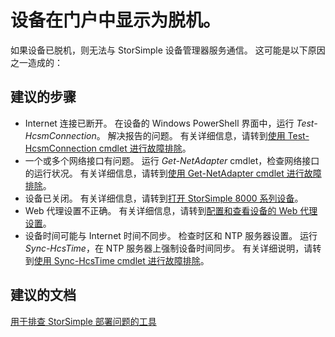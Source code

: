 <properties
    pageTitle="My device appears offline in the portal"
    description="设备在门户中显示为脱机"
    service="microsoft.storsimple"
    resource="managers"
    authors="anbacker"
    displayOrder="3"
    selfHelpType="resource"
    supportTopicIds=""
    resourceTags="8000Series"
    productPesIds=""
    cloudEnvironments="public"
/>


# <a name="my-device-appears-offline-in-the-portal"></a>设备在门户中显示为脱机。

如果设备已脱机，则无法与 StorSimple 设备管理器服务通信。 这可能是以下原因之一造成的：

## <a name="recommended-steps"></a>**建议的步骤**

* Internet 连接已断开。 在设备的 Windows PowerShell 界面中，运行 *Test-HcsmConnection*。 解决报告的问题。 有关详细信息，请转到[使用 Test-HcsmConnection cmdlet 进行故障排除](https://docs.microsoft.com/azure/storsimple/storsimple-8000-troubleshoot-deployment#troubleshoot-with-the-test-hcsmconnection-cmdlet)。
* 一个或多个网络接口有问题。 运行 *Get-NetAdapter* cmdlet，检查网络接口的运行状况。 有关详细信息，请转到[使用 Get-NetAdapter cmdlet 进行故障排除](https://docs.microsoft.com/azure/storsimple/storsimple-8000-troubleshoot-deployment#troubleshoot-with-the-get-netadapter-cmdlet)。
* 设备已关闭。 有关详细信息，请转到[打开 StorSimple 8000 系列设备](https://docs.microsoft.com/azure/storsimple/storsimple-turn-device-on-or-off)。
* Web 代理设置不正确。 有关详细信息，请转到[配置和查看设备的 Web 代理设置](https://docs.microsoft.com/azure/storsimple/storsimple-8000-configure-web-proxy)。
* 设备时间可能与 Internet 时间不同步。 检查时区和 NTP 服务器设置。 运行 *Sync-HcsTime*，在 NTP 服务器上强制设备时间同步。 有关详细说明，请转到[使用 Sync-HcsTime cmdlet 进行故障排除](https://docs.microsoft.com/azure/storsimple/storsimple-8000-troubleshoot-deployment#troubleshoot-with-the-sync-hcstime-cmdlet)。

## <a name="recommended-documents"></a>**建议的文档**

[用于排查 StorSimple 部署问题的工具](https://docs.microsoft.com/azure/storsimple/storsimple-8000-troubleshoot-deployment#tools-for-troubleshooting-storsimple-deployments)
